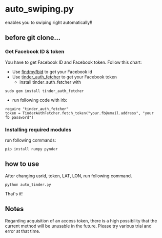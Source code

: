 # auto_swiping.py
enables you to swiping right automatically!!

## before git clone...
### Get Facebook ID & token
You have to get Facebook ID and Facebook token. Follow this chart:
- Use [findmyfbid](https://findmyfbid.com/) to get your Facebook id
- Use [tinder_auth_fetcher](https://github.com/shuheiktgw/tinder_auth_fetcher/) to get your Facebook token
  - install tinder_auth_fetcher with
```
sudo gem install tinder_auth_fetcher
```
  - run following code with irb:
```
require "tinder_auth_fetcher"
token = TinderAuthFetcher.fetch_token("your.fb@email.address", "your fb password")
```

### Installing required modules
run following commands:
```
pip install numpy pynder
```

## how to use
After changing usrid, token, LAT, LON, run following command.
```
python auto_tinder.py
```
That's it! 

## Notes
Regarding acquisition of an access token, there is a high possibility that the current method will be unusable in the future. Please try various trial and error at that time.